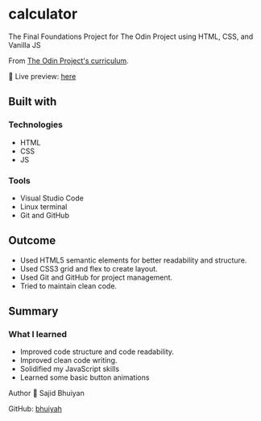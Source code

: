 # calculator
The Final Foundations Project for The Odin Project using HTML, CSS, and Vanilla JS

From [The Odin Project's curriculum](https://www.theodinproject.com/lessons/foundations-calculator).

🔗 Live preview: [here](https://bhuiyah.github.io/calculator/)

## Built with
### Technologies
- HTML
- CSS
- JS

### Tools
- Visual Studio Code
- Linux terminal
- Git and GitHub

## Outcome
- Used HTML5 semantic elements for better readability and structure.
- Used CSS3 grid and flex to create layout.
- Used Git and GitHub for project management.
- Tried to maintain clean code.

## Summary
### What I learned
- Improved code structure and code readability.
- Improved clean code writing.
- Solidified my JavaScript skills
- Learned some basic button animations

Author
👤 Sajid Bhuiyan

GitHub: [bhuiyah](https://github.com/bhuiyah)